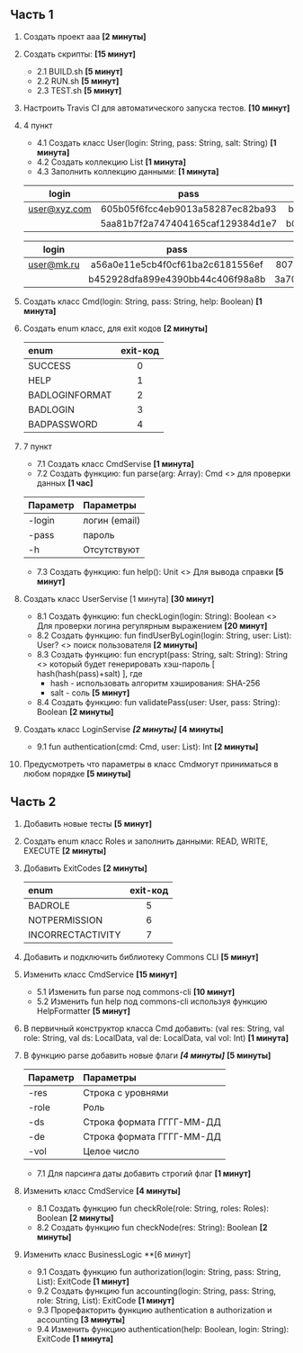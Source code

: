 ## Часть 1

1. Создать проект aaa **[2 минуты]**

2. Создать скрипты: **[15 минут]**
    + 2.1 BUILD.sh **[5 минут]**
    + 2.2 RUN.sh **[5 минут]**
    + 2.3 TEST.sh **[5 минут]**
    
3. Настроить Travis CI для автоматического запуска тестов. **[10 минут]**

4. 4 пункт
    + 4.1 Создать класс User(login: String, pass: String, salt: String) **[1 минута]**
    + 4.2 Создать коллекцию List<User> **[1 минута]**
    + 4.3 Заполнить коллекцию данными: **[1 минута]**
    
    | login         |                   pass           | salt                             |
    | :-----------: | :------------------------------: | :------------------------------: |
    | user@xyz.com  | 605b05f6fcc4eb9013a58287ec82ba93 | b742f2a1ad171e30b1d36af0c0226cc7 |
    |               | 5aa81b7f2a747404165caf129384d1e7 | b003b3e0c4673586cb8b07602f05ed82 |
    
    | login         |                   pass           | salt                             |
    | :-----------: | :------------------------------: | :------------------------------: |
    | user@mk.ru    | a56a0e11e5cb4f0cf61ba2c6181556ef | 807d16ef77c55e79fa210d5000609334 |
    |               | b452928dfa899e4390bb44c406f98a8b | 3a709304c8762a4f5c22e03364301369 |

5. Создать класс Cmd(login: String, pass: String, help: Boolean) **[1 минута]**

6. Создать enum класс, для exit кодов **[2 минуты]**

    | enum              | exit-код  |
    | :---------------- | :-------: |
    | SUCCESS           | 0         |
    | HELP              | 1         |
    | BADLOGINFORMAT    | 2         |
    | BADLOGIN          | 3         |
    | BADPASSWORD       | 4         |

7. 7 пункт
    + 7.1 Создать класс CmdServise **[1 минута]**
    + 7.2 Создать функцию: fun parse(arg: Array<String>): Cmd <> для проверки данных **[1 час]**

    | Параметр  | Параметры     |
    | :-------- | :------------ |
    | -login    | логин (email) |
    | -pass     | пароль        |
    | -h        | Отсутствуют   |
    
    + 7.3 Создать функцию: fun help(): Unit <> Для вывода справки **[5 минут]**

8. Создать класс UserServise [1 минута] **[30 минут]**
    + 8.1 Создать функцию: fun checkLogin(login: String): Boolean <> Для проверки логина регулярным выражением **[20 минут]**
    + 8.2 Создать функцию: fun findUserByLogin(login: String, user: List<User>): User? <> поиск пользователя **[2 минуты]**
    + 8.3 Создать функцию: fun encrypt(pass: String, salt: String): String <> который будет генерировать хэш-пароль [ hash(hash(pass)+salt) ], где
        * hash - использовать алгоритм хэширования: SHA-256
        * salt - соль **[5 минут]**
    + 8.4 Создать функцию: fun validatePass(user: User, pass: String): Boolean **[2 минуты]**

9. Создать класс LoginServise ***[2 минуты]*** **[4 минуты]**
    + 9.1 fun authentication(cmd: Cmd, user: List<User>): Int **[2 минуты]**
10. Предусмотреть что параметры в класс Cmdмогут приниматься в любом порядке **[5 минуты]**

## Часть 2

1. Добавить новые тесты **[5 минут]**

2. Создать enum класс Roles и заполнить данными: READ, WRITE, EXECUTE **[2 минуты]**

3. Добавить ExitCodes **[2 минуты]**

    | enum              | exit-код  |
    | :---------------- | :-------: |
    | BADROLE           | 5         |
    | NOTPERMISSION     | 6         |
    | INCORRECTACTIVITY | 7         |
    
4. Добавить и подключить библиотеку Commons CLI **[5 минут]**

5. Изменить класс CmdService **[15 минут]**
    + 5.1 Изменить fun parse под commons-cli **[10 минут]**
	+ 5.2 Изменить fun help под commons-cli используя функцию HelpFormatter **[5 минут]**

6. В первичный конструктор класса Cmd добавить: (val res: String, val role: String, val ds: LocalData, val de: LocalData, val vol: Int) **[1 минута]**

7. В функцию parse добавить новые флаги ***[4 минуты]*** **[5 минуты]**

    | Параметр  | Параметры                 |
    | :-------- | :------------------------ |
    | -res      | Строка с уровнями         |
    | -role     | Роль                      |
    | -ds       | Строка формата ГГГГ-ММ-ДД |
    | -de       | Строка формата ГГГГ-ММ-ДД |
    | -vol      | Целое число               |
    
    + 7.1 Для парсинга даты добавить строгий флаг **[1 минут]**

8. Изменить класс CmdService **[4 минуты]**
	+ 8.1 Создать функцию fun checkRole(role: String, roles: Roles): Boolean **[2 минуты]**
	+ 8.2 Создать функцию fun checkNode(res: String): Boolean **[2 минуты]**
	
9. Изменить класс BusinessLogic **[6 минут]
	+ 9.1 Создать функцию fun authorization(login: String, pass: String, List<User>): ExitCode **[1 минут]**
	+ 9.2 Создать функцию fun accounting(login: String, pass: String, role: String, List<User>): ExitCode **[1 минут]**
	+ 9.3 Прорефакторить функцию authentication в authorization и accounting **[3 минуты]**
	+ 9.4 Изменить функцию authentication(help: Boolean, login: String): ExitCode **[1 минута]**
